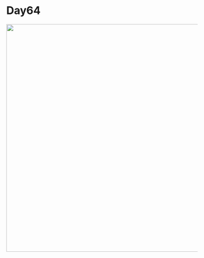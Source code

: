# Day64


<img src=https://user-images.githubusercontent.com/755710/102527095-a42c2680-406a-11eb-8673-71a4346a692d.png width=600 />

